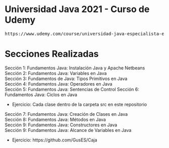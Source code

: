 # Universidad Java 2021 - Curso de Udemy
<pre>https://www.udemy.com/course/universidad-java-especialista-en-java-desde-cero-a-master/</pre>


# Secciones Realizadas<br>
Sección 1: Fundamentos Java: Instalación Java y Apache Netbeans<br>
Sección 2: Fundamentos Java: Variables en Java<br>
Sección 3: Fundamentos de Java: Tipos Primitivos en Java<br>
Sección 4: Fundamentos Java: Operadores en Java<br>
Sección 5: Fundamentos Java: Sentencias de Control
Sección 6: Fundamentos Java: Ciclos en Java
<ul><li>Ejercicio: Cada clase dentro de la carpeta src en este repositorio</li></ul>
Sección 7: Fundamentos Java: Creación de Clases en Java<br>
Sección 8: Fundamentos Java: Métodos en Java<br>
Sección 9: Fundamentos Java: Constructores en Java<br>
Sección 9: Fundamentos Java: Alcance de Variables en Java<br>
<ul><li> Ejercicio: https://github.com/GusES/Caja </li></ul>